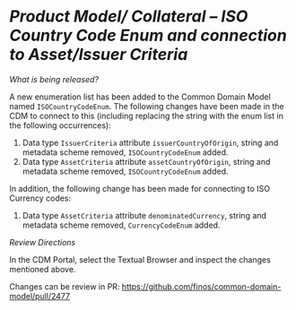 # *Product Model/ Collateral – ISO Country Code Enum and connection to Asset/Issuer Criteria*

_What is being released?_

A new enumeration list has been added to the Common Domain Model named `ISOCountryCodeEnum`.
The following changes have been made in the CDM to connect to this (including replacing the string with the enum list in the following occurrences):

1.	Data type `IssuerCriteria` attribute `issuerCountryOfOrigin`, string and metadata scheme removed, `ISOCountryCodeEnum` added.
2.	Data type `AssetCriteria` attribute `assetCountryOfOrigin`, string and metadata scheme removed, `ISOCountryCodeEnum` added.
   
In addition, the following change has been made for connecting to ISO Currency codes: 

1.	Data type `AssetCriteria` attribute `denominatedCurrency`, string and metadata scheme removed, `CurrencyCodeEnum` added.


_Review Directions_

In the CDM Portal, select the Textual Browser and inspect the changes mentioned above. 

Changes can be review in PR: https://github.com/finos/common-domain-model/pull/2477

